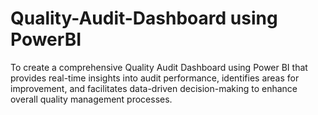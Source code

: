 # Quality-Audit-Dashboard using PowerBI
To create a comprehensive Quality Audit Dashboard using Power BI that provides real-time insights into audit performance, identifies areas for improvement, and facilitates data-driven decision-making to enhance overall quality management processes. 
